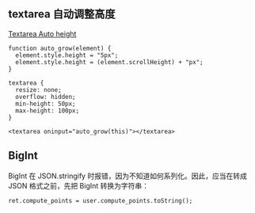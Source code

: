 
## textarea 自动调整高度

[Textarea Auto height](https://stackoverflow.com/a/24676492)

```
function auto_grow(element) {
  element.style.height = "5px";
  element.style.height = (element.scrollHeight) + "px";
}

textarea {
  resize: none;
  overflow: hidden;
  min-height: 50px;
  max-height: 100px;
}

<textarea oninput="auto_grow(this)"></textarea>
```


## BigInt

BigInt 在 JSON.stringify 时报错，因为不知道如何系列化。因此，应当在转成 JSON 格式之前，先把 BigInt 转换为字符串：

    ret.compute_points = user.compute_points.toString();


